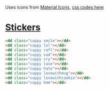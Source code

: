 Uses icons from [Material Icons](https://material.io/resources/icons/?style=baseline), [css codes here](https://github.com/Angelmmiguel/material_icons/blob/master/app/assets/stylesheets/material_icons_unicode.css.erb)

# [Stickers](https://github.com/WhatsApp/stickers/tree/master/iOS/WAStickersThirdParty)
```html
<dd class="cuppy smile"></dd>
<dd class="cuppy lol"></dd>
<dd class="cuppy rofl"></dd>
<dd class="cuppy sad"></dd>
<dd class="cuppy cry"></dd>
<dd class="cuppy love"></dd>
<dd class="cuppy hate"></dd>
<dd class="cuppy lovewithmug"></dd>
<dd class="cuppy lovewithcookie"></dd>
<dd class="cuppy hmm"></dd>
```
